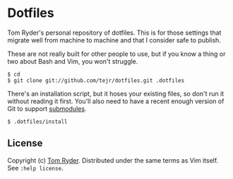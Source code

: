 Dotfiles
========

Tom Ryder's personal repository of dotfiles. This is for those settings that migrate well from machine to machine and that I consider safe to publish.

These are not really built for other people to use, but if you know a thing or two about Bash and Vim, you won't struggle.

    $ cd
    $ git clone git://github.com/tejr/dotfiles.git .dotfiles

There's an installation script, but it hoses your existing files, so don't run it without reading it first. You'll also need to have a recent enough version of Git to support [submodules](http://git-scm.com/book/en/Git-Tools-Submodules).

    $ .dotfiles/install

License
-------

Copyright (c) [Tom Ryder](http://www.sanctum.geek.nz/about/tom-ryder/). Distributed under the same terms as Vim itself. See `:help license`.

